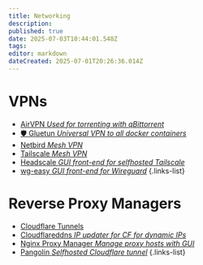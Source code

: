 ```yaml
---
title: Networking
description: 
published: true
date: 2025-07-03T10:44:01.548Z
tags: 
editor: markdown
dateCreated: 2025-07-01T20:26:36.014Z
---
```


# VPNs
- [<span class="mdi mdi-earth"></span> AirVPN *Used for torrenting with qBittorrent*](/AirVPN)
- [🛡️ Gluetun *Universal VPN to all docker containers*](/gluetun)
- [ <span class="mdi mdi-bird"></span> Netbird *Mesh VPN*](/netbird)
- [<span class="mdi mdi-dots-grid"></span> Tailscale *Mesh VPN*](/tailscale)
- [<span class="mdi mdi-dots-grid"></span> Headscale *GUI front-end for selfhosted Tailscale*](/headscale)
- [<span class="mdi mdi-security-network"></span> wg-easy *GUI front-end for Wireguard*](/wg-easy)
{.links-list}

# Reverse Proxy Managers
- [<span class="mdi mdi-cloud"></span> Cloudflare Tunnels](/CloudflareTunnels)
- [<span class="mdi mdi-cloud"></span> Cloudflareddns *IP updater for CF for dynamic IPs*](/cloudflareddns)
- [<span class="mdi mdi-arrow-decision-outline"></span> Nginx Proxy Manager *Manage proxy hosts with GUI*](/nginx)
- [<span class="mdi mdi-firefox"></span> Pangolin *Selfhosted Cloudflare tunnel*](/pangolin)
{.links-list}

